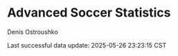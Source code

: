 # Advanced Soccer Statistics
Denis Ostroushko

<!-- gfm -->

Last successful data update: 2025-05-26 23:23:15 CST
